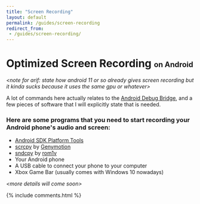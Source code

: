 ```yaml
---
title: "Screen Recording"
layout: default
permalink: /guides/screen-recording
redirect_from:
 - /guides/screen-recording/
---
```

# Optimized Screen Recording <span style="font-size:70%">on Android</span>

_&lt;note for arif: state how android 11 or so already gives screen recording but it kinda sucks because it uses the same gpu or whatever&gt;_

A lot of commands here actually relates to the [Android Debug Bridge](https://arifhamed.github.io/guides/adb), and a few pieces of software that I will explicitly state that is needed.

### Here are some programs that you need to start recording your Android phone's audio and screen:
* <a href="https://developer.android.com/studio/releases/platform-tools" target="_blank">Android SDK Platform Tools</a>
* <a href="https://github.com/Genymobile/scrcpy/releases/tag/v1.23" target="_blank">scrcpy</a> by <a href="http://genymobile.com/" target="_blank">Genymotion</a>
* <a href="https://github.com/rom1v/sndcpy/releases/tag/v1.1" target="_blank">sndcpy</a> by <a href="https://github.com/rom1v" target="_blank">rom1v</a>
* Your Android phone
* A USB cable to connect your phone to your computer
* Xbox Game Bar (usually comes with Windows 10 nowadays)

_&lt;more details will come soon&gt;_

{% include comments.html %}